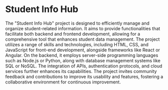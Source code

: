 # Student Info Hub
The "Student Info Hub" project is designed to efficiently manage and organize student-related information. It aims to provide functionalities that facilitate both backend and frontend development, allowing for a comprehensive tool that enhances student data management. The project utilizes a range of skills and technologies, including HTML, CSS, and JavaScript for front-end development, alongside frameworks like React or Angular. On the backend, it employs server-side programming languages such as Node.js or Python, along with database management systems like SQL or NoSQL. The integration of APIs, authentication protocols, and cloud services further enhances its capabilities. The project invites community feedback and contributions to improve its usability and features, fostering a collaborative environment for continuous improvement.
